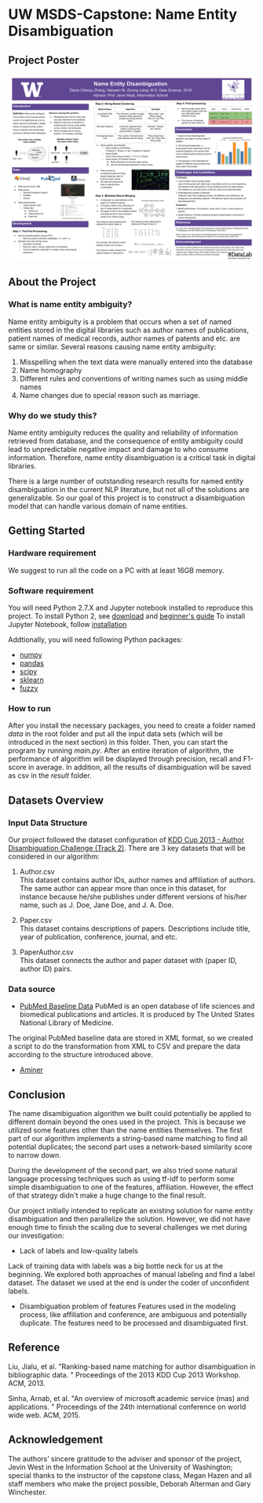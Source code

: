 # UW MSDS-Capstone: Name Entity Disambiguation
## Project Poster
![Project Poster](https://github.com/HWNi/MSDS-Capstone/blob/master/result/poster.png)
  
## About the Project
### What is name entity ambiguity?
  
Name entity ambiguity is a problem that occurs when a set of named entities stored in
the digital libraries such as author names of publications, patient names of medical records,
author names of patents and etc. are same or similar. Several reasons causing name entity ambiguity: 
1. Misspelling when the text data were manually entered into the database
2. Name homography
3. Different rules and conventions of writing names such as using middle names
4. Name changes due to special reason such as marriage. 

### Why do we study this?

Name entity ambiguity reduces the quality and reliability of information retrieved from database, and the consequence of
entity ambiguity could lead to unpredictable negative impact and damage to who consume information. Therefore, name 
entity disambiguation is a critical task in digital libraries.

There is a large number of outstanding research results for named entity disambiguation in the current NLP literature, 
but not all of the solutions are generalizable. So our goal of this project is to construct a disambiguation model that 
can handle various domain of name entities.


## Getting Started
### Hardware requirement  
We suggest to run all the code on a PC with at least 16GB memory. 

### Software requirement
You will need Python 2.7.X and Jupyter notebook installed to reproduce this project. 
To install Python 2, see [download](https://www.python.org/downloads/) and [beginner's guide](https://www.python.org/about/gettingstarted/)
To install Jupyter Notebook, follow [installation](http://jupyter.readthedocs.io/en/latest/install.html)

Addtionally, you will need following Python packages:
* [numpy](http://www.numpy.org/)
* [pandas](https://pandas.pydata.org/)
* [scipy](https://www.scipy.org/install.html)
* [sklearn](http://scikit-learn.org/stable/install.html)
* [fuzzy](https://pypi.python.org/pypi/Fuzzy)

### How to run
After you install the necessary packages, you need to create a folder named *data* in the root folder and put all the input 
data sets (which will be introduced in the next section) in this folder. Then, you can start the program by running 
*main.py*. After an entire iteration of algorithm, the performance of algorithm will be displayed through precision, 
recall and F1-score in average. In addition, all the results of disambiguation will be saved as csv in the *result* 
folder. 

## Datasets Overview
### Input Data Structure
Our project followed the dataset configuration of [KDD Cup 2013 - Author Disambiguation Challenge (Track 2)](https://www.kaggle.com/c/kdd-cup-2013-author-disambiguation).
There are 3 key datasets that will be considered in our algorithm:

1. Author.csv  
This dataset contains author IDs, author names and affiliation of authors. The same author can appear more 
than once in this dataset, for instance because he/she publishes under different versions of his/her name, such as 
J. Doe, Jane Doe, and J. A. Doe.

2. Paper.csv  
This dataset contains descriptions of papers. Descriptions include title, year of publication, conference, journal, and etc.

3. PaperAuthor.csv  
This dataset connects the author and paper dataset with (paper ID, author ID) pairs.

### Data source
* [PubMed Baseline Data](ftp://ftp.ncbi.nlm.nih.gov/pubmed/)
PubMed is an open database of life sciences and biomedical publications and articles. 
It is produced by The United States National Library of Medicine.

The original PubMed baseline data are stored in XML format, so we created a script to do the transformation from XML to 
CSV and prepare the data according to the structure introduced above.
  
* [Aminer](https://aminer.org/disambiguation)


## Conclusion
The name disambiguation algorithm we built could potentially be applied to different domain beyond the ones used in the 
project. This is because we utilized some features other than the name entities themselves. The first part of our algorithm
implements a string-based name matching to find all potential duplicates; the second part uses a network-based similarity 
score to narrow down. 

During the development of the second part, we also tried some natural language processing techniques such as using
tf-idf to perform some simple disambiguation to one of the features, affiliation. However, the effect of that strategy didn't
make a huge change to the final result.

Our project initially intended to replicate an existing solution for name entity disambiguation and then parallelize the 
solution. However, we did not have enough time to finish the scaling due to several challenges we met during our investigation:
* Lack of labels and low-quality labels  

Lack of training data with labels was a big bottle neck for us at the beginning. We explored both approaches of manual 
labeling and find a label dataset. The dataset we used at the end is under the coder of unconfident labels.

* Disambiguation problem of features 
Features used in the modeling process, like affiliation and conference, are ambiguous and potentially duplicate. 
The features need to be processed and disambiguated first. 

## Reference
Liu, Jialu, et al. "Ranking-based name matching for author disambiguation in bibliographic data.
" Proceedings of the 2013 KDD Cup 2013 Workshop. ACM, 2013.

Sinha, Arnab, et al. "An overview of microsoft academic service (mas) and applications.
" Proceedings of the 24th international conference on world wide web. ACM, 2015.

## Acknowledgement
The authors’ sincere gratitude to the adviser and sponsor of the project, Jevin West in the Information School at the University of Washington; special thanks to the instructor of the capstone class, Megan Hazen and all staff members who make the
project possible, Deborah Alterman and Gary Winchester.








